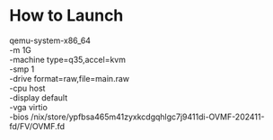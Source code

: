 # How to Launch

qemu-system-x86_64 \
        -m 1G \
        -machine type=q35,accel=kvm \
        -smp 1 \
        -drive format=raw,file=main.raw \
        -cpu host \
        -display default \
        -vga virtio \
        -bios /nix/store/ypfbsa465m41zyxkcdgqhlgc7j9411di-OVMF-202411-fd/FV/OVMF.fd

